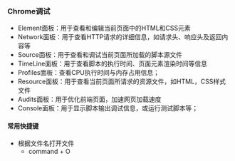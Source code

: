 ### Chrome调试

* Element面板：用于查看和编辑当前页面中的HTML和CSS元素
* Network面板：用于查看HTTP请求的详细信息，如请求头、响应头及返回内容等
* Source面板：用于查看和调试当前页面所加载的脚本源文件
* TimeLine面板：用于查看脚本的执行时间、页面元素渲染时间等信息
* Profiles面板：查看CPU执行时间与内存占用信息；
* Resource面板：用于查看当前页面所请求的资源文件，如HTML，CSS样式文件
* Audits面板：用于优化前端页面，加速网页加载速度
* Console面板：用于显示脚本输出调试信息，或运行测试脚本等；


#### 常用快捷键

* 根据文件名打开文件
    * command + O